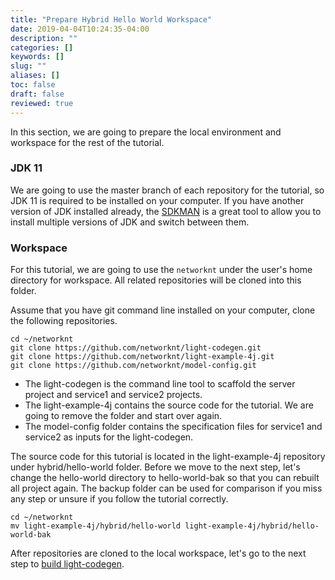 ```yaml
---
title: "Prepare Hybrid Hello World Workspace"
date: 2019-04-04T10:24:35-04:00
description: ""
categories: []
keywords: []
slug: ""
aliases: []
toc: false
draft: false
reviewed: true
---
```


In this section, we are going to prepare the local environment and workspace for the rest of the tutorial. 

### JDK 11

We are going to use the master branch of each repository for the tutorial, so JDK 11 is required to be installed on your computer. If you have another version of JDK installed already, the [SDKMAN][] is a great tool to allow you to install multiple versions of JDK and switch between them. 

### Workspace

For this tutorial, we are going to use the `networknt` under the user's home directory for workspace. All related repositories will be cloned into this folder. 

Assume that you have git command line installed on your computer, clone the following repositories. 

```
cd ~/networknt
git clone https://github.com/networknt/light-codegen.git
git clone https://github.com/networknt/light-example-4j.git
git clone https://github.com/networknt/model-config.git
```

* The light-codegen is the command line tool to scaffold the server project and service1 and service2 projects. 
* The light-example-4j contains the source code for the tutorial. We are going to remove the folder and start over again. 
* The model-config folder contains the specification files for service1 and service2 as inputs for the light-codegen. 

The source code for this tutorial is located in the light-example-4j repository under hybrid/hello-world folder. Before we move to the next step, let's change the hello-world directory to hello-world-bak so that you can rebuilt all project again. The backup folder can be used for comparison if you miss any step or unsure if you follow the tutorial correctly. 

```
cd ~/networknt
mv light-example-4j/hybrid/hello-world light-example-4j/hybrid/hello-world-bak
```

After repositories are cloned to the local workspace, let's go to the next step to [build light-codegen][]. 


[SDKMAN]: /tool/sdk/
[build light-codegen]: /tutorial/hybrid/hello-world/build-codegen/



